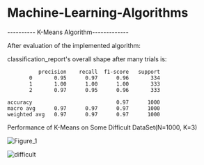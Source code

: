 # Machine-Learning-Algorithms

---------- K-Means Algorithm------------- 

After evaluation of the implemented algorithm:

classification_report's overall shape after many trials is:   

              precision    recall  f1-score   support
           0       0.95      0.97      0.96       334
           1       1.00      1.00      1.00       333
           2       0.97      0.95      0.96       333

    accuracy                           0.97      1000
    macro avg      0.97      0.97      0.97      1000
    weighted avg   0.97      0.97      0.97      1000

Performance of K-Means on Some Difficult DataSet(N=1000, K=3)

![Figure_1](https://user-images.githubusercontent.com/43790905/109571743-2d48ea80-7afd-11eb-88a1-243ac76357e7.png)

![difficult](https://user-images.githubusercontent.com/43790905/109571910-65e8c400-7afd-11eb-9b55-c0f6aa434393.png)



